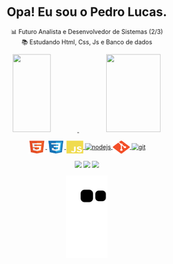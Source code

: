 <div align="center">
 <H1>Opa! Eu sou o Pedro Lucas.</H1>

 📊 Futuro Analista e Desenvolvedor de Sistemas (2/3)<br>
 📚 Estudando Html, Css, Js e Banco de dados
</div>

<div align="center">
  <a href="https://github.com/pedro-lucassm">
   <img height="180em" width="42%" src="https://github-readme-stats.vercel.app/api?username=pedro-lucassm&show_icons=true&theme=github_dark&include_all_commits=true&count_private=true"/>
  <img height="180em" width="50%" src="https://github-readme-stats.vercel.app/api/top-langs/?username=pedro-lucassm&layout=compact&langs_count=7&theme=github_dark"/>
</div>

<div align="center" valign="top"><br>
  <img align="center" alt="HTML" height="30" width="40" src="https://raw.githubusercontent.com/devicons/devicon/master/icons/html5/html5-original.svg ">
  <img align="center" alt="CSS" height="30" width="40" src="https://raw.githubusercontent.com/devicons/devicon/master/icons/css3/css3-original.svg ">
  <img align="center" alt="Js" height="30" width="40" src="https://raw.githubusercontent.com/devicons/devicon/master/icons/javascript/javascript-plain.svg ">
  <img align="center" alt="nodejs" height="30" width="40" src="https://cdn.worldvectorlogo.com/logos/nodejs-icon.svg">
  <img align="center" alt="git" height="30" width="40" src="https://raw.githubusercontent.com/devicons/devicon/master/icons/git/git-original.svg ">
  <img align="center" alt="git" height="30" width="40" src="https://github.com/duribeiro/duribeiro/blob/main/assets/GitHub.png?raw=true">
</div><br>
 
<div align="center">
  <a href="https://instagram.com/pedro-lucassm" target="_blank"><img src="https://img.shields.io/badge/Instagram-E4405F?style=for-the-badge&logo=instagram&logoColor=white" target="_blank"></a>
  <a href = "mailto:pedromagalhaesofc2004@gmail.com"><img src="https://img.shields.io/badge/-Gmail-%23333?style=for-the-badge&logo=gmail&logoColor=white" destino ="_blank"></a>
  <a href="https://www.linkedin.com/in/pedro-lucas-magalh%C3%A3es-aa5ab01b0/" target="_blank"><img src="https://img.shields.io/badge/LinkedIn-0077B5?style=for-the-badge&logo=linkedin&logoColor=white" target="_blank"></a>
 
  ![ Animação de cobra ](https://github.com/rafaballerini/rafaballerini/blob/output/github-contribution-grid-snake.svg)
 
</div>
  
